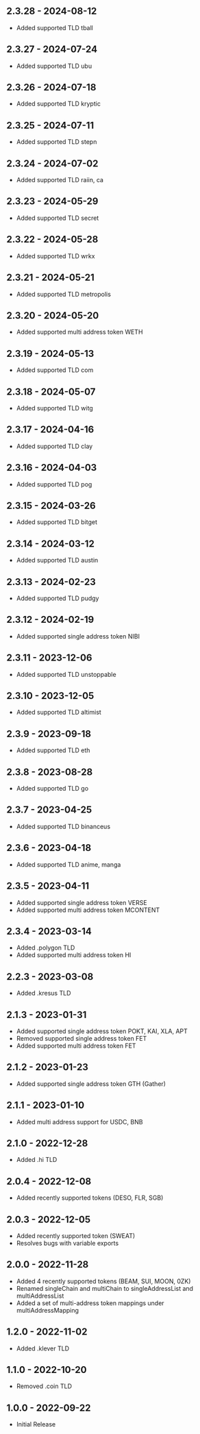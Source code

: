 ## 2.3.28 - 2024-08-12

- Added supported TLD tball

## 2.3.27 - 2024-07-24

- Added supported TLD ubu

## 2.3.26 - 2024-07-18

- Added supported TLD kryptic

## 2.3.25 - 2024-07-11

- Added supported TLD stepn

## 2.3.24 - 2024-07-02

- Added supported TLD raiin, ca

## 2.3.23 - 2024-05-29

- Added supported TLD secret

## 2.3.22 - 2024-05-28

- Added supported TLD wrkx

## 2.3.21 - 2024-05-21

- Added supported TLD metropolis

## 2.3.20 - 2024-05-20

- Added supported multi address token WETH

## 2.3.19 - 2024-05-13

- Added supported TLD com

## 2.3.18 - 2024-05-07

- Added supported TLD witg

## 2.3.17 - 2024-04-16

- Added supported TLD clay

## 2.3.16 - 2024-04-03

- Added supported TLD pog

## 2.3.15 - 2024-03-26

- Added supported TLD bitget

## 2.3.14 - 2024-03-12

- Added supported TLD austin

## 2.3.13 - 2024-02-23

- Added supported TLD pudgy

## 2.3.12 - 2024-02-19

- Added supported single address token NIBI

## 2.3.11 - 2023-12-06

- Added supported TLD unstoppable

## 2.3.10 - 2023-12-05

- Added supported TLD altimist

## 2.3.9 - 2023-09-18

- Added supported TLD eth

## 2.3.8 - 2023-08-28

- Added supported TLD go

## 2.3.7 - 2023-04-25

- Added supported TLD binanceus

## 2.3.6 - 2023-04-18

- Added supported TLD anime, manga

## 2.3.5 - 2023-04-11

- Added supported single address token VERSE
- Added supported multi address token MCONTENT

## 2.3.4 - 2023-03-14

- Added .polygon TLD
- Added supported multi address token HI

## 2.2.3 - 2023-03-08

- Added .kresus TLD

## 2.1.3 - 2023-01-31

- Added supported single address token POKT, KAI, XLA, APT
- Removed supported single address token FET
- Added supported multi address token FET

## 2.1.2 - 2023-01-23

- Added supported single address token GTH (Gather)

## 2.1.1 - 2023-01-10

- Added multi address support for USDC, BNB

## 2.1.0 - 2022-12-28

- Added .hi TLD

## 2.0.4 - 2022-12-08

- Added recently supported tokens (DESO, FLR, SGB)

## 2.0.3 - 2022-12-05

- Added recently supported token (SWEAT)
- Resolves bugs with variable exports

## 2.0.0 - 2022-11-28

- Added 4 recently supported tokens (BEAM, SUI, MOON, 0ZK)
- Renamed singleChain and multiChain to singleAddressList and multiAddressList
- Added a set of multi-address token mappings under multiAddressMapping

## 1.2.0 - 2022-11-02

- Added .klever TLD

## 1.1.0 - 2022-10-20

- Removed .coin TLD

## 1.0.0 - 2022-09-22

- Initial Release
